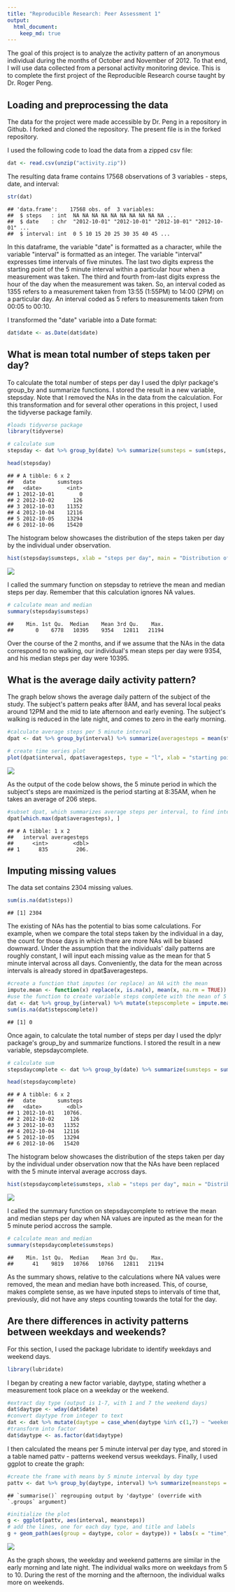 ```yaml
---
title: "Reproducible Research: Peer Assessment 1"
output: 
  html_document:
    keep_md: true
---
```


The goal of this project is to analyze the activity pattern of an anonymous individual during the months of October and November of 2012. To that end, I will use data collected from a personal activity monitoring device. This is to complete the first project of the Reproducible Research course taught by Dr. Roger Peng.  

## Loading and preprocessing the data
The data for the project were made accessible by Dr. Peng in a repository in Github. I forked and cloned the repository. The present file is in the forked repository.

I used the following code to load the data from a zipped csv file:


```r
dat <- read.csv(unzip("activity.zip"))
```

The resulting data frame contains 17568 observations of 3 variables - steps, date, and interval:


```r
str(dat)
```

```
## 'data.frame':	17568 obs. of  3 variables:
##  $ steps   : int  NA NA NA NA NA NA NA NA NA NA ...
##  $ date    : chr  "2012-10-01" "2012-10-01" "2012-10-01" "2012-10-01" ...
##  $ interval: int  0 5 10 15 20 25 30 35 40 45 ...
```

In this dataframe, the variable "date" is formatted as a character, while the variable "interval" is formatted as an integer. The variable "interval" expresses time intervals of five minutes. The last two digits express the starting point of the 5 minute interval within a particular hour when a measurement was taken. The third and fourth from-last digits express the hour of the day when the measurement was taken. So, an interval coded as 1355 refers to a measurement taken from 13:55 (1:55PM) to 14:00 (2PM) on a particular day. An interval coded as 5 refers to measurements taken from 00:05 to 00:10.

I transformed the "date" variable into a Date format:

```r
dat$date <- as.Date(dat$date)
```



## What is mean total number of steps taken per day?

To calculate the total number of steps per day I used the dplyr package's group_by and summarize functions. I stored the result in a new variable, stepsday. Note that I removed the NAs in the data from the calculation. For this transformation and for several other operations in this project, I used the tidyverse package family.


```r
#loads tidyverse package
library(tidyverse)
```


```r
# calculate sum
stepsday <- dat %>% group_by(date) %>% summarize(sumsteps = sum(steps, na.rm = TRUE))
```

```r
head(stepsday)
```

```
## # A tibble: 6 x 2
##   date       sumsteps
##   <date>        <int>
## 1 2012-10-01        0
## 2 2012-10-02      126
## 3 2012-10-03    11352
## 4 2012-10-04    12116
## 5 2012-10-05    13294
## 6 2012-10-06    15420
```

The histogram below showcases the distribution of the steps taken per day by the individual under observation.


```r
hist(stepsday$sumsteps, xlab = "steps per day", main = "Distribution of steps/day taken by an individual over 2 months", breaks = 10, xlim = c(0, 25000), ylim = c(0, 20))
```

![](PA1_template_files/figure-html/unnamed-chunk-8-1.png)<!-- -->

I called the summary function on stepsday to retrieve the mean and median steps per day. Remember that this calculation ignores NA values.


```r
# calculate mean and median
summary(stepsday$sumsteps)
```

```
##    Min. 1st Qu.  Median    Mean 3rd Qu.    Max. 
##       0    6778   10395    9354   12811   21194
```

Over the course of the 2 months, and if we assume that the NAs in the data correspond to no walking, our individual's mean steps per day were 9354, and his median steps per day were 10395.

## What is the average daily activity pattern?

The graph below shows the average daily pattern of the subject of the study. The subject's pattern peaks after 8AM, and has several local peaks around 12PM and the mid to late afternoon and early evening. The subject's walking is reduced in the late night, and comes to zero in the early morning.


```r
#calculate average steps per 5 minute interval
dpat <- dat %>% group_by(interval) %>% summarize(averagesteps = mean(steps, na.rm = TRUE))
```


```r
# create time series plot
plot(dpat$interval, dpat$averagesteps, type = "l", xlab = "starting point of 5 minute interval when measurement was taken", ylab = "steps", main = "Average Steps Taken per 5 minute Interval")
```

![](PA1_template_files/figure-html/unnamed-chunk-11-1.png)<!-- -->

As the output of the code below shows, the 5 minute period in which the subject's steps are maximized is the period starting at 8:35AM, when he takes an average of 206 steps.


```r
#subset dpat, which summarizes average steps per interval, to find interval with highest average
dpat[which.max(dpat$averagesteps), ]
```

```
## # A tibble: 1 x 2
##   interval averagesteps
##      <int>        <dbl>
## 1      835         206.
```
## Imputing missing values

The data set contains 2304 missing values. 


```r
sum(is.na(dat$steps))
```

```
## [1] 2304
```

The existing of NAs has the potential to bias some calculations. For example, when we compare the total steps taken by the individual in a day, the count for those days in which there are more NAs will be biased downward.
Under the assumption that the individuals' daily patterns are roughly constant, I will input each missing value as the mean for that 5 minute interval across all days. Conveniently, the data for the mean across intervals is already stored in dpat$averagesteps.


```r
#create a function that imputes (or replace) an NA with the mean
impute.mean <- function(x) replace(x, is.na(x), mean(x, na.rm = TRUE))
#use the function to create variable steps complete with the mean of 5 minute interval instead of NAs 
dat <- dat %>% group_by(interval) %>% mutate(stepscomplete = impute.mean(steps))
sum(is.na(dat$stepscomplete))
```

```
## [1] 0
```

Once again, to calculate the total number of steps per day I used the dplyr package's group_by and summarize functions. I stored the result in a new variable, stepsdaycomplete.


```r
# calculate sum
stepsdaycomplete <- dat %>% group_by(date) %>% summarize(sumsteps = sum(stepscomplete))
```

```r
head(stepsdaycomplete)
```

```
## # A tibble: 6 x 2
##   date       sumsteps
##   <date>        <dbl>
## 1 2012-10-01   10766.
## 2 2012-10-02     126 
## 3 2012-10-03   11352 
## 4 2012-10-04   12116 
## 5 2012-10-05   13294 
## 6 2012-10-06   15420
```

The histogram below showcases the distribution of the steps taken per day by the individual under observation now that the NAs have been replaced with the 5 minute interval average accross days.


```r
hist(stepsdaycomplete$sumsteps, xlab = "steps per day", main = "Distribution of steps/day taken by an individual over 2 months", breaks = 10, xlim = c(0, 25000), ylim = c(0, 25))
```

![](PA1_template_files/figure-html/unnamed-chunk-17-1.png)<!-- -->

I called the summary function on stepsdaycomplete to retrieve the mean and median steps per day when NA values are inputed as the mean for the 5 minute period accross the sample. 


```r
# calculate mean and median
summary(stepsdaycomplete$sumsteps)
```

```
##    Min. 1st Qu.  Median    Mean 3rd Qu.    Max. 
##      41    9819   10766   10766   12811   21194
```

As the summary shows, relative to the calculations where NA values were removed, the mean and median have both increased. This, of course, makes complete sense, as we have inputed steps to intervals of time that, previously, did not have any steps counting towards the total for the day.

## Are there differences in activity patterns between weekdays and weekends?

For this section, I used the package lubridate to identify weekdays and weekend days.


```r
library(lubridate)
```

I began by creating a new factor variable, daytype, stating whether a measurement took place on a weekday or the weekend.


```r
#extract day type (output is 1-7, with 1 and 7 the weekend days)
dat$daytype <- wday(dat$date)
#convert daytype from integer to text
dat <- dat %>% mutate(daytype = case_when(daytype %in% c(1,7) ~ "weekend", daytype %in% c(2:6) ~ "weekday"))
#transform into factor
dat$daytype <- as.factor(dat$daytype)
```

I then calculated the means per 5 minute interval per day type, and stored in a table named pattv - patterns weekend versus weekdays. Finally, I used ggplot to create the graph:


```r
#create the frame with means by 5 minute interval by day type
pattv <- dat %>% group_by(daytype, interval) %>% summarize(meansteps = mean(stepscomplete))
```

```
## `summarise()` regrouping output by 'daytype' (override with `.groups` argument)
```

```r
#initialize the plot
g <- ggplot(pattv, aes(interval, meansteps))
# add the lines, one for each day type, and title and labels
g + geom_path(aes(group = daytype, color = daytype)) + labs(x = "time", y = "steps", title = "Average steps by an indivual through the day: weekdays vs weekend")
```

![](PA1_template_files/figure-html/unnamed-chunk-21-1.png)<!-- -->

As the graph shows, the weekday and weekend patterns are similar in the early morning and late night. The individual walks more on weekdays from 5 to 10. During the rest of the morning and the afternoon, the individual walks more on weekends.
